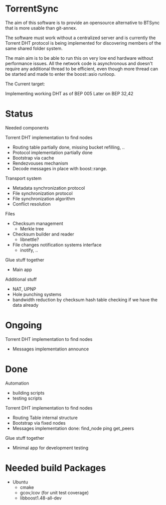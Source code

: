 TorrentSync
===========

The aim of this software is to provide an opensource alternative to BTSync that
is more usable than git-annex.

The software must work without a centralized server and is currently the Torrent
DHT protocol is being implemented for discovering members of the same shared
folder system.

The main aim is to be able to run this on very low end hardware without
performance issues. All the network code is asynchronous and doesn't require any
additional thread to be efficient, even though more thread can be started and
made to enter the boost::asio runloop.

The Current target:

Implementing working DHT as of BEP 005
Later on BEP 32,42

Status
===========

Needed components

Torrent DHT implementation to find nodes
  * Routing table
    partially done, missing bucket refilling, ..
  * Protocol implementation
    partially done
  * Bootstrap via cache
  * Rendezvouses mechanism
  * Decode messages in place with boost::range.

Transport system
  * Metadata synchronization protocol
  * File synchronization protocol
  * File synchronization algorithm
  * Conflict resolution

Files
  * Checksum management
    - Merkle tree
  * Checksum builder and reader
    - libnettle?
  * File changes notification systems interface
    - inotify, ..

Glue stuff together
  * Main app

Additional stuff
  * NAT, UPNP
  * Hole punching systems
  * bandwidth reduction by checksum hash table checking if we have the data already

Ongoing
=======

Torrent DHT implementation to find nodes
  * Messages implementation
    announce

Done
====

Automation
  * building scripts
  * testing scripts

Torrent DHT implementation to find nodes
  * Routing Table internal structure
  * Bootstrap via fixed nodes
  * Messages implementation
    done:
        find_node
        ping
        get_peers

Glue stuff together
  * Minimal app for development testing

Needed build Packages
===============

* Ubuntu
    * cmake
    * gcov,lcov (for unit test coverage)
    * libboost1.48-all-dev
